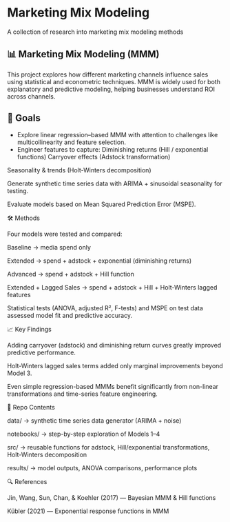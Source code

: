 # Marketing Mix Modeling
A collection of research into marketing mix modeling methods


## 📊 Marketing Mix Modeling (MMM)

This project explores how different marketing channels influence sales using statistical and econometric techniques. MMM is widely used for both explanatory and predictive modeling, helping businesses understand ROI across channels.

## 🎯 Goals

- Explore linear regression–based MMM with attention to challenges like multicollinearity and feature selection.
- Engineer features to capture:
  Diminishing returns (Hill / exponential functions)
  Carryover effects (Adstock transformation)

Seasonality & trends (Holt-Winters decomposition)

Generate synthetic time series data with ARIMA + sinusoidal seasonality for testing.

Evaluate models based on Mean Squared Prediction Error (MSPE).

🛠 Methods

Four models were tested and compared:

Baseline → media spend only

Extended → spend + adstock + exponential (diminishing returns)

Advanced → spend + adstock + Hill function

Extended + Lagged Sales → spend + adstock + Hill + Holt-Winters lagged features

Statistical tests (ANOVA, adjusted R², F-tests) and MSPE on test data assessed model fit and predictive accuracy.

📈 Key Findings

Adding carryover (adstock) and diminishing return curves greatly improved predictive performance.

Holt-Winters lagged sales terms added only marginal improvements beyond Model 3.

Even simple regression-based MMMs benefit significantly from non-linear transformations and time-series feature engineering.

🚀 Repo Contents

data/ → synthetic time series data generator (ARIMA + noise)

notebooks/ → step-by-step exploration of Models 1–4

src/ → reusable functions for adstock, Hill/exponential transformations, Holt-Winters decomposition

results/ → model outputs, ANOVA comparisons, performance plots

🔍 References

Jin, Wang, Sun, Chan, & Koehler (2017) — Bayesian MMM & Hill functions

Kübler (2021) — Exponential response functions in MMM
